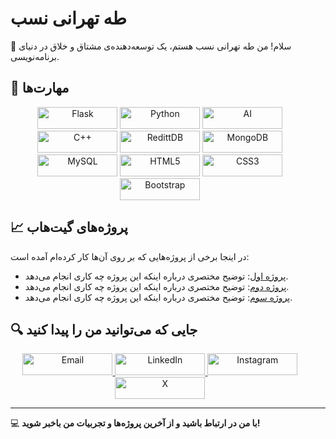# طه تهرانی نسب

👋 سلام! من طه تهرانی نسب هستم، یک توسعه‌دهنده‌ی مشتاق و خلاق در دنیای برنامه‌نویسی.

## 🔧 مهارت‌ها

<div style="width:95%" align="center">
	<img style="width:8rem;height:35px;" src="https://img.shields.io/badge/flask-%23323330.svg?style=for-the-badge&logo=flask&logoColor=%23F7DF1E" alt="Flask" title="Flask"/>
	<img style="width:8rem;height:35px;" src="https://img.shields.io/badge/python-%23007ACC.svg?style=for-the-badge&logo=python&logoColor=white" alt="Python" title="Python"/>
	<img style="width:8rem;height:35px;" src="https://img.shields.io/badge/ai-6DA55F?style=for-the-badge&logo=ai&logoColor=white" alt="AI" title="Artificial Intelligence"/>
	<img style="width:8rem;height:35px;" src="https://img.shields.io/badge/c++-%23404d59.svg?style=for-the-badge&logo=cpp&logoColor=%2361DAFB" alt="C++" title="C++"/>
	<img style="width:8rem;height:35px;" src="https://img.shields.io/badge/redittDB-%23E0234E.svg?style=for-the-badge&logo=redittdb&logoColor=white" alt="RedittDB" title="RedittDB"/>
	<img style="width:8rem;height:35px;" src="https://img.shields.io/badge/MongoDB-%234ea94b.svg?style=for-the-badge&logo=mongodb&logoColor=white" alt="MongoDB" title="MongoDB"/>
	<img style="width:8rem;height:35px;" src="https://img.shields.io/badge/mysql-%2300f.svg?style=for-the-badge&logo=mysql&logoColor=white" alt="MySQL" title="MySQL"/>
	<img style="width:8rem;height:35px;" src="https://img.shields.io/badge/html5-%23E34F26.svg?style=for-the-badge&logo=html5&logoColor=white" alt="HTML5" title="HTML5"/>
	<img style="width:8rem;height:35px;" src="https://img.shields.io/badge/css3-%231572B6.svg?style=for-the-badge&logo=css3&logoColor=white" alt="CSS3" title="CSS3"/>
	<img style="width:8rem;height:35px;" src="https://img.shields.io/badge/bootstrap-%23563D7C.svg?style=for-the-badge&logo=bootstrap&logoColor=white" alt="Bootstrap" title="Bootstrap"/>
</div>

## 📈 پروژه‌های گیت‌هاب

در اینجا برخی از پروژه‌هایی که بر روی آن‌ها کار کرده‌ام آمده است:

- [پروژه اول](https://github.com/username/project-one): توضیح مختصری درباره اینکه این پروژه چه کاری انجام می‌دهد.
- [پروژه دوم](https://github.com/username/project-two): توضیح مختصری درباره اینکه این پروژه چه کاری انجام می‌دهد.
- [پروژه سوم](https://github.com/username/project-three): توضیح مختصری درباره اینکه این پروژه چه کاری انجام می‌دهد.

## 🔍 جایی که می‌توانید من را پیدا کنید

<div style="width:95%" align="center">
	<a href="mailto:tahatehranin@yandex.com">
		<img style="width:9rem;height:35px;" src="https://img.shields.io/badge/mail-D14836?style=for-the-badge&logo=gmail&logoColor=white" alt="Email" title="Email"/>
	</a>
	<a href="https://www.linkedin.com/in/taha-tehrani-nasab/">
		<img style="width:9rem;height:35px;" src="https://img.shields.io/badge/LinkedIn-0077B5?style=for-the-badge&logo=linkedin&logoColor=white" alt="LinkedIn" title="LinkedIn"/>
	</a>
	<a href="https://www.instagram.com/tahatehran/">
		<img style="width:9rem;height:35px;" src="https://img.shields.io/badge/Instagram-E4405F?style=for-the-badge&logo=instagram&logoColor=white" alt="Instagram" title="Instagram"/>
	</a>
	<a href="https://x.com/tahatehran">
		<img style="width:9rem;height:35px;" src="https://img.shields.io/badge/x-1DA1F2?style=for-the-badge&logo=x&logoColor=white" alt="X" title="X (formerly Twitter)"/>
	</a>
</div>

---

💻 **با من در ارتباط باشید و از آخرین پروژه‌ها و تجربیات من باخبر شوید!**
